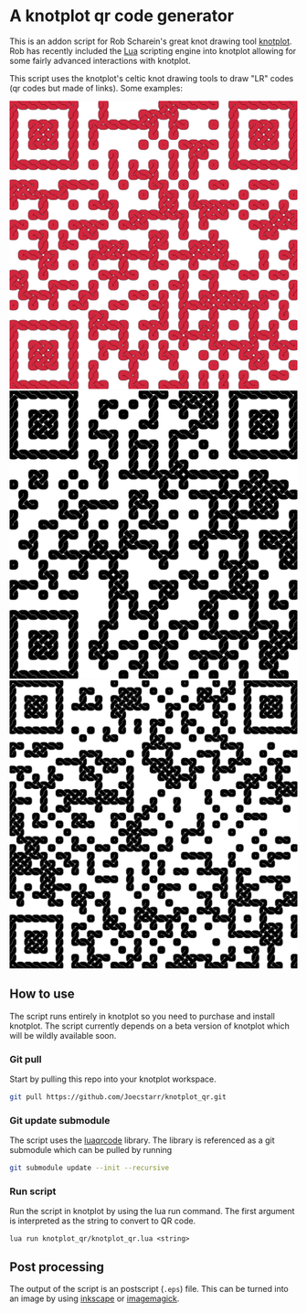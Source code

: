 # A knotplot qr code generator

This is an addon script for Rob Scharein's great knot drawing tool [knotplot](https://www.knotplot.com/). Rob has recently included the [Lua](https://www.lua.org) scripting engine into knotplot allowing for some fairly advanced interactions with knotplot.

This script uses the knotplot's celtic knot drawing tools to draw "LR" codes (qr codes but made of links). Some examples:

![knotplot](https://github.com/Joecstarr/knotplot_qr/blob/main/examples/qr_httpswww.knotplot.com.svg?sanitize=true)
![joe-starr](https://github.com/Joecstarr/knotplot_qr/blob/main/examples/qr_httpsjoe-starr.com.svg?sanitize=true)
![wikipedia.org/wiki/QR_code](https://github.com/Joecstarr/knotplot_qr/blob/main/examples/qr_httpsen.wikipedia.orgwikiQRcode.svg?sanitize=true)

## How to use

The script runs entirely in knotplot so you need to purchase and install knotplot. The script currently depends on a beta version of knotplot which will be wildly available soon.

### Git pull

Start by pulling this repo into your knotplot workspace.

```sh
git pull https://github.com/Joecstarr/knotplot_qr.git
```

### Git update submodule

The script uses the [luaqrcode](https://github.com/speedata/luaqrcode) library. The library is referenced as a git submodule which can be pulled by running

```sh
git submodule update --init --recursive
```
### Run script

Run the script in knotplot by using the lua run command. The first argument is interpreted as the string to convert to QR code.

```
lua run knotplot_qr/knotplot_qr.lua <string>
```

## Post processing

The output of the script is an postscript (```.eps```) file. This can be turned into an image by using [inkscape](https://inkscape.org/) or [imagemagick](https://imagemagick.org/index.php).


